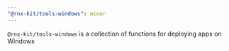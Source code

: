 ```yaml
---
"@rnx-kit/tools-windows": minor
---
```


`@rnx-kit/tools-windows` is a collection of functions for deploying apps on Windows
